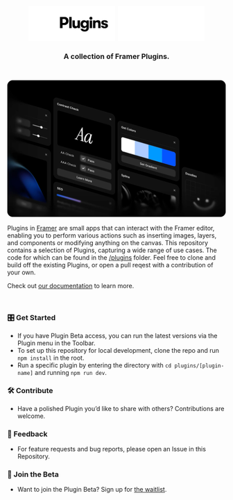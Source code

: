 <h1 align="center" margin="0">
  <img width="200" src="assets/framer-plugin-light.svg#gh-light-mode-only">
  <img width="200" src="assets/framer-plugin-dark.svg#gh-dark-mode-only">
</h1>
<h3 align="center" style="margin: 0;">
A collection of Framer Plugins.
</h3>
</p>

<br>

![plugins](assets/plugins.png)

Plugins in [Framer](https://www.framer.com/) are small apps that can interact with the Framer editor, enabling you to perform various actions such as inserting images, layers, and components or modifying anything on the canvas. This repository contains a selection of Plugins, capturing a wide range of use cases. The code for which can be found in the [/plugins](https://github.com/framer/plugins/tree/main/plugins) folder. Feel free to clone and build off the existing Plugins, or open a pull reqest with a contribution of your own.

Check out [our documentation](https://developers.framer.wiki/docs/beta) to learn more.

<br>

### 🎛️ Get Started

-   If you have Plugin Beta access, you can run the latest versions via the Plugin menu in the Toolbar.
-   To set up this repository for local development, clone the repo and run `npm install` in the root.
-   Run a specific plugin by entering the directory with `cd plugins/[plugin-name]` and running `npm run dev`.

### 🛠️ Contribute

-   Have a polished Plugin you’d like to share with others? Contributions are welcome.

### 🔮 Feedback

-   For feature requests and bug reports, please open an Issue in this Repository.

### 🧪 Join the Beta

-   Want to join the Plugin Beta? Sign up for [the waitlist](https://www.framer.com/plugins/).
